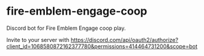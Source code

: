 # fire-emblem-engage-coop
Discord bot for Fire Emblem Engage coop play.

Invite to your server with https://discord.com/api/oauth2/authorize?client_id=1068580872162377780&permissions=414464731200&scope=bot